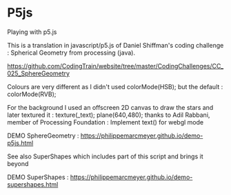 # P5js
Playing with p5.js

This is a translation in javascript/p5.js 
of Daniel Shiffman's coding challenge : 
Spherical Geometry from processing (java).

https://github.com/CodingTrain/website/tree/master/CodingChallenges/CC_025_SphereGeometry

Colours are very different as I didn't used
colorMode(HSB);
but the default :
colorMode(RVB);

For the background I used an offscreen 2D canvas to draw the stars and later textured it :
texture(_text);
plane(640,480);
thanks to Adil Rabbani, member of Processing Foundation :
Implement text() for webgl mode

DEMO SphereGeometry : https://philippemarcmeyer.github.io/demo-p5js.html

See also SuperShapes which includes part of this script and brings it beyond

DEMO SuperShapes : https://philippemarcmeyer.github.io/demo-supershapes.html
